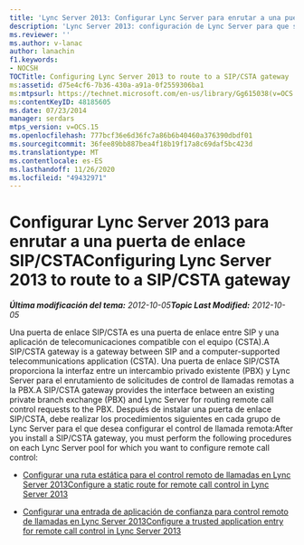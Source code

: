 ```yaml
---
title: 'Lync Server 2013: Configurar Lync Server para enrutar a una puerta de enlace SIP/CSTA'
description: 'Lync Server 2013: configuración de Lync Server para que se enrute a una puerta de enlace SIP/CSTA.'
ms.reviewer: ''
ms.author: v-lanac
author: lanachin
f1.keywords:
- NOCSH
TOCTitle: Configuring Lync Server 2013 to route to a SIP/CSTA gateway
ms:assetid: d75e4cf6-7b36-430a-a91a-0f2559306ba1
ms:mtpsurl: https://technet.microsoft.com/en-us/library/Gg615038(v=OCS.15)
ms:contentKeyID: 48185605
ms.date: 07/23/2014
manager: serdars
mtps_version: v=OCS.15
ms.openlocfilehash: 777bcf36e6d36fc7a86b6b40460a376390dbdf01
ms.sourcegitcommit: 36fee89bb887bea4f18b19f17a8c69daf5bc423d
ms.translationtype: MT
ms.contentlocale: es-ES
ms.lasthandoff: 11/26/2020
ms.locfileid: "49432971"
---
```

# <a name="configuring-lync-server-2013-to-route-to-a-sipcsta-gateway"></a><span data-ttu-id="3828e-103">Configurar Lync Server 2013 para enrutar a una puerta de enlace SIP/CSTA</span><span class="sxs-lookup"><span data-stu-id="3828e-103">Configuring Lync Server 2013 to route to a SIP/CSTA gateway</span></span>

<div data-xmlns="http://www.w3.org/1999/xhtml">

<div class="topic" data-xmlns="http://www.w3.org/1999/xhtml" data-msxsl="urn:schemas-microsoft-com:xslt" data-cs="https://msdn.microsoft.com/">

<div data-asp="https://msdn2.microsoft.com/asp">



</div>

<div id="mainSection">

<div id="mainBody"><span data-ttu-id="3828e-104">

<span> </span></span><span class="sxs-lookup"><span data-stu-id="3828e-104">

<span> </span></span></span>

<span data-ttu-id="3828e-105">_**Última modificación del tema:** 2012-10-05_</span><span class="sxs-lookup"><span data-stu-id="3828e-105">_**Topic Last Modified:** 2012-10-05_</span></span>

<span data-ttu-id="3828e-106">Una puerta de enlace SIP/CSTA es una puerta de enlace entre SIP y una aplicación de telecomunicaciones compatible con el equipo (CSTA).</span><span class="sxs-lookup"><span data-stu-id="3828e-106">A SIP/CSTA gateway is a gateway between SIP and a computer-supported telecommunications application (CSTA).</span></span> <span data-ttu-id="3828e-107">Una puerta de enlace SIP/CSTA proporciona la interfaz entre un intercambio privado existente (PBX) y Lync Server para el enrutamiento de solicitudes de control de llamadas remotas a la PBX.</span><span class="sxs-lookup"><span data-stu-id="3828e-107">A SIP/CSTA gateway provides the interface between an existing private branch exchange (PBX) and Lync Server for routing remote call control requests to the PBX.</span></span> <span data-ttu-id="3828e-108">Después de instalar una puerta de enlace SIP/CSTA, debe realizar los procedimientos siguientes en cada grupo de Lync Server para el que desea configurar el control de llamada remota:</span><span class="sxs-lookup"><span data-stu-id="3828e-108">After you install a SIP/CSTA gateway, you must perform the following procedures on each Lync Server pool for which you want to configure remote call control:</span></span>

  - [<span data-ttu-id="3828e-109">Configurar una ruta estática para el control remoto de llamadas en Lync Server 2013</span><span class="sxs-lookup"><span data-stu-id="3828e-109">Configure a static route for remote call control in Lync Server 2013</span></span>](lync-server-2013-configure-a-static-route-for-remote-call-control.md)

  - [<span data-ttu-id="3828e-110">Configurar una entrada de aplicación de confianza para control remoto de llamadas en Lync Server 2013</span><span class="sxs-lookup"><span data-stu-id="3828e-110">Configure a trusted application entry for remote call control in Lync Server 2013</span></span>](lync-server-2013-configure-a-trusted-application-entry-for-remote-call-control.md)

<span data-ttu-id="3828e-111"></div>

<span> </span>

</div>

</div>

</span><span class="sxs-lookup"><span data-stu-id="3828e-111"></div>

<span> </span>

</div>

</div>

</span></span></div>

